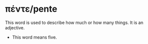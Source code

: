 # πέντε/pente
This word is used to describe how much or how many things. It is an adjective.
* This word means five. 
